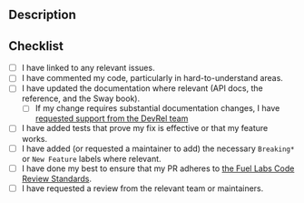 ## Description


## Checklist

- [ ] I have linked to any relevant issues.
- [ ] I have commented my code, particularly in hard-to-understand areas.
- [ ] I have updated the documentation where relevant (API docs, the reference, and the Sway book).
   - [ ] If my change requires substantial documentation changes, I have [requested support from the DevRel team](https://github.com/FuelLabs/devrel-requests/issues/new/choose)
- [ ] I have added tests that prove my fix is effective or that my feature works.
- [ ] I have added (or requested a maintainer to add) the necessary `Breaking*` or `New Feature` labels where relevant.
- [ ] I have done my best to ensure that my PR adheres to [the Fuel Labs Code Review Standards](https://github.com/FuelLabs/rfcs/blob/master/text/code-standards/external-contributors.md).
- [ ] I have requested a review from the relevant team or maintainers.

